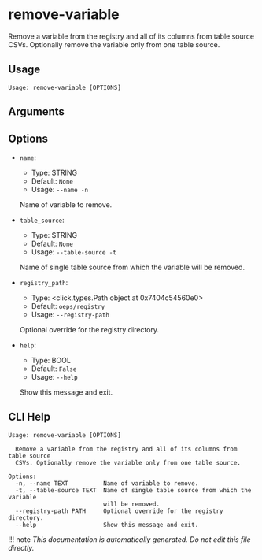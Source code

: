 
# remove-variable

Remove a variable from the registry and all of its columns from table source CSVs.
    Optionally remove the variable only from one table source.
    

## Usage

```
Usage: remove-variable [OPTIONS]
```

## Arguments


## Options

* `name`:
    * Type: STRING
    * Default: `None`
    * Usage: `--name
-n`

    Name of variable to remove.



* `table_source`:
    * Type: STRING
    * Default: `None`
    * Usage: `--table-source
-t`

    Name of single table source from which the variable will be removed.



* `registry_path`:
    * Type: <click.types.Path object at 0x7404c54560e0>
    * Default: `oeps/registry`
    * Usage: `--registry-path`

    Optional override for the registry directory.



* `help`:
    * Type: BOOL
    * Default: `False`
    * Usage: `--help`

    Show this message and exit.



## CLI Help

```
Usage: remove-variable [OPTIONS]

  Remove a variable from the registry and all of its columns from table source
  CSVs. Optionally remove the variable only from one table source.

Options:
  -n, --name TEXT          Name of variable to remove.
  -t, --table-source TEXT  Name of single table source from which the variable
                           will be removed.
  --registry-path PATH     Optional override for the registry directory.
  --help                   Show this message and exit.
```

!!! note
    _This documentation is automatically generated. Do not edit this file directly._
